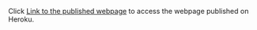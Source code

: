 Click [Link to the published webpage](stormy-eyrie-38454.herokuapp.com) to access the webpage published on Heroku.